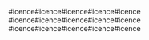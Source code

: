 #icence#icence#icence#icence#icence
#icence#icence#icence#icence#icence
#icence#icence#icence#icence#icence